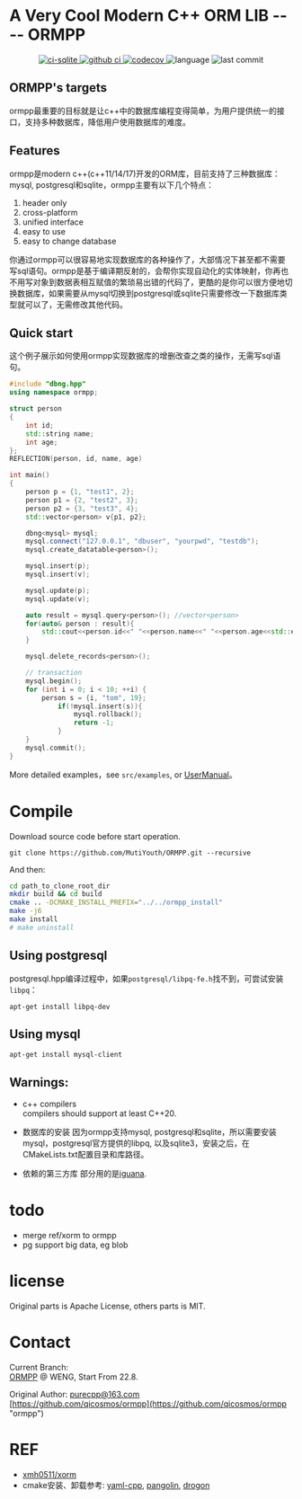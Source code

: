 # A Very Cool Modern C++ ORM LIB ---- ORMPP


<p align="center">

<a href="https://github.com/MutiYouth/ORMPP/actions/workflows/ci-mysql.yml">
<img alt="ci-sqlite" src="https://github.com/MutiYouth/ORMPP/actions/workflows/ci-mysql.yml/badge.svg?branch=master">
</a>

<a href="https://github.com/MutiYouth/ORMPP/actions/workflows/ci.yml">
<img alt="github ci" src="https://github.com/MutiYouth/ORMPP/actions/workflows/ci.yml/badge.svg">
</a>

<a href="https://codecov.io/gh/MutiYouth/ORMPP/actions/workflows/ci-mysql.yml">
<img alt="codecov" src="https://codecov.io/gh/MutiYouth/ORMPP/branch/master/graph/badge.svg">
</a>

<img alt="language" src="https://img.shields.io/github/languages/top/MutiYouth/ORMPP?style=flat-square">

<img alt="last commit" src="https://img.shields.io/github/last-commit/MutiYouth/ORMPP?style=flat-square">
</p>



## ORMPP's targets
ormpp最重要的目标就是让c++中的数据库编程变得简单，为用户提供统一的接口，支持多种数据库，降低用户使用数据库的难度。

## Features
ormpp是modern c++(c++11/14/17)开发的ORM库，目前支持了三种数据库：mysql, postgresql和sqlite，ormpp主要有以下几个特点：

1. header only
2. cross-platform 
3. unified interface 
4. easy to use 
5. easy to change database

你通过ormpp可以很容易地实现数据库的各种操作了，大部情况下甚至都不需要写sql语句。ormpp是基于编译期反射的，会帮你实现自动化的实体映射，你再也不用写对象到数据表相互赋值的繁琐易出错的代码了，更酷的是你可以很方便地切换数据库，如果需要从mysql切换到postgresql或sqlite只需要修改一下数据库类型就可以了，无需修改其他代码。

## Quick start

这个例子展示如何使用ormpp实现数据库的增删改查之类的操作，无需写sql语句。

```c++
#include "dbng.hpp"
using namespace ormpp;

struct person
{
	int id;
	std::string name;
	int age;
};
REFLECTION(person, id, name, age)

int main()
{
	person p = {1, "test1", 2};
	person p1 = {2, "test2", 3};
	person p2 = {3, "test3", 4};
	std::vector<person> v{p1, p2};

	dbng<mysql> mysql;
	mysql.connect("127.0.0.1", "dbuser", "yourpwd", "testdb");
	mysql.create_datatable<person>();

	mysql.insert(p);
	mysql.insert(v);

	mysql.update(p);
	mysql.update(v);

	auto result = mysql.query<person>(); //vector<person>
	for(auto& person : result){
		std::cout<<person.id<<" "<<person.name<<" "<<person.age<<std::endl;
	}

	mysql.delete_records<person>();

	// transaction
	mysql.begin();
	for (int i = 0; i < 10; ++i) {
		person s = {i, "tom", 19};
			if(!mysql.insert(s)){
				mysql.rollback();
				return -1;
			}
	}
	mysql.commit();
}
```

More detailed examples，see `src/examples`, or [UserManual](doc/User_Manual.md)。


# Compile
Download source code before start operation.
```
git clone https://github.com/MutiYouth/ORMPP.git --recursive
```
And then:
```bash
cd path_to_clone_root_dir
mkdir build && cd build
cmake .. -DCMAKE_INSTALL_PREFIX="../../ormpp_install"
make -j6
make install
# make uninstall
```

##  Using postgresql
postgresql.hpp编译过程中，如果`postgresql/libpq-fe.h`找不到，可尝试安装`libpq`：
```
apt-get install libpq-dev
```

## Using mysql
```
apt-get install mysql-client
```


## Warnings:
* c++ compilers<br/>
compilers should support at least C++20.

* 数据库的安装
因为ormpp支持mysql, postgresql和sqlite，所以需要安装mysql，postgresql官方提供的libpq, 以及sqlite3，安装之后，在CMakeLists.txt配置目录和库路径。

* 依赖的第三方库
部分用的是[iguana](https://github.com/qicosmos/iguana.git).


# todo
* merge ref/xorm to ormpp
* pg support big data, eg blob


# license
Original parts is Apache License, others parts is MIT.


# Contact
Current Branch:<br/>
[ORMPP](https://github.com/MutiYouth/ORMPP) @ 
WENG, Start From 22.8.

Original Author:
purecpp@163.com  <br/>
[https://github.com/qicosmos/ormpp](https://github.com/qicosmos/ormpp "ormpp") <br/>


# REF
* [xmh0511/xorm](https://github.com/xmh0511/xorm)
* cmake安装、卸载参考: [yaml-cpp](https://github.com/jbeder/yaml-cpp/blob/master/CMakeLists.txt),
  [pangolin](https://github.com/stevenlovegrove/Pangolin),
  [drogon](https://github.com/drogonframework/drogon)
